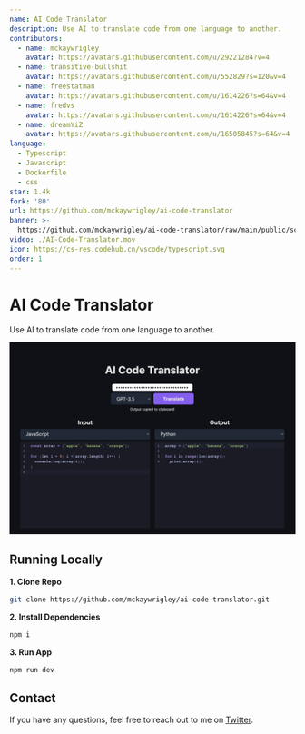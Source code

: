 ```yaml
---
name: AI Code Translator
description: Use AI to translate code from one language to another.
contributors:
  - name: mckaywrigley
    avatar: https://avatars.githubusercontent.com/u/29221284?v=4
  - name: transitive-bullshit
    avatar: https://avatars.githubusercontent.com/u/552829?s=120&v=4
  - name: freestatman
    avatar: https://avatars.githubusercontent.com/u/1614226?s=64&v=4
  - name: fredvs
    avatar: https://avatars.githubusercontent.com/u/1614226?s=64&v=4
  - name: dreamYiZ
    avatar: https://avatars.githubusercontent.com/u/16505845?s=64&v=4
language:
  - Typescript
  - Javascript
  - Dockerfile
  - css
star: 1.4k
fork: '80'
url: https://github.com/mckaywrigley/ai-code-translator
banner: >-
  https://github.com/mckaywrigley/ai-code-translator/raw/main/public/screenshot.png
video: ./AI-Code-Translator.mov
icon: https://cs-res.codehub.cn/vscode/typescript.svg
order: 1
---
```


# AI Code Translator

Use AI to translate code from one language to another.

![AI Code Translator](./public/screenshot.png)

## Running Locally

**1. Clone Repo**

```bash
git clone https://github.com/mckaywrigley/ai-code-translator.git
```

**2. Install Dependencies**

```bash
npm i
```

**3. Run App**

```bash
npm run dev
```

## Contact

If you have any questions, feel free to reach out to me on [Twitter](https://twitter.com/mckaywrigley).

